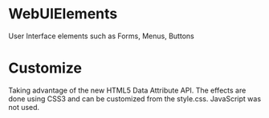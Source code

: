 WebUIElements
=============

User Interface elements such as Forms, Menus, Buttons

Customize
=========

Taking advantage of the new HTML5 Data Attribute API.
The effects are done using CSS3 and can be customized from the style.css. JavaScript was not used.

